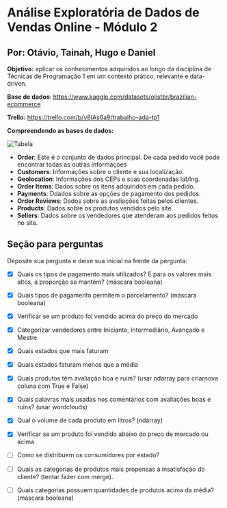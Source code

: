 # Análise Exploratória de Dados de Vendas Online - Módulo 2

## Por: Otávio, Tainah, Hugo e Daniel

**Objetivo:** aplicar os
conhecimentos adquiridos ao longo da disciplina de Técnicas de Programação 1 em
um contexto prático, relevante e data-driven.

**Base de dados**: https://www.kaggle.com/datasets/olistbr/brazilian-ecommerce

**Trello:** https://trello.com/b/v8IAs6a9/trabalho-ada-tp1

**Compreendendo as bases de dados:**

![Tabela](https://github.com/OtavioSotnas/AnaliseExploratoria-ADA-Santander/assets/142911747/47beffb2-ed6b-44ff-ad7c-9899aa5b7cbe)


- **Order**: Este é o conjunto de dados principal. De cada pedido você pode encontrar todas as outras informações
- **Customers**: Informações sobre o cliente e sua localização.
- **Geolocation**: Informações dos CEPs e suas coordenadas lat/lng.
- **Order Items**: Dados sobre os itens adquiridos em cada pedido.
- **Payments**: Ddados sobre as opções de pagamento dos pedidos.
- **Order Reviews**: Dados sobre as avaliações feitas pelos clientes.
- **Products**: Dados sobre os produtos vendidos pelo site.
- **Sellers**: Dados sobre os vendedores que atenderam aos pedidos feitos no site.
 
 
 ## Seção para perguntas 
Deposite sua pergunta e deixe sua inicial na frente da pergunta:
- [x] Quais os tipos de pagamento mais utilizados? E para os valores mais altos, a proporção se mantém? (máscara booleana)
- [x] Quais tipos de pagamento permitem o parcelamento? (máscara booleana)
- [x] Verificar se um produto foi vendido acima do preço do mercado
- [x] Categorizar vendedores entre Iniciante, Intermediário, Avançado e Mestre
- [x] Quais estados que mais faturam
- [x] Quais estados faturam menos que a média
- [x] Quais produtos têm avaliação boa e ruim? (usar ndarray para criarnova coluna com True e False)
- [x] Quais palavras mais usadas nos comentários com avaliações boas e ruins? (usar wordclouds)
- [x]  Qual o volume de cada produto em litros? (ndarray)
- [x] Verificar se um produto foi vendido abaixo do preço de mercado ou acima
- [ ] Como se distribuem os consumidores por estado?
- [ ] Quais as categorias de produtos mais propensas à insatisfação do cliente? (tentar fazer com merge).
- [ ] Quais categorias possuem quantidades de produtos acima da média? (máscara booleana)

